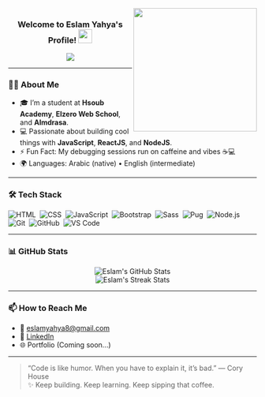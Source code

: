 <img width="250" align="right" src="https://c.tenor.com/_DOBjnGspYAAAAAM/code-coding.gif">

<h3 align="center">
  Welcome to Eslam Yahya's Profile!
  <img src="https://media.giphy.com/media/hvRJCLFzcasrR4ia7z/giphy.gif" width="28">
</h3>

<p align="center">
  <a href="https://github.com/DenverCoder1/readme-typing-svg">
    <img src="https://readme-typing-svg.herokuapp.com/?lines=Always%20learning%20new%20things;Web%20Development%20Enthusiast;Coffee%20Powered%20Programmer!&font=Fira%20Code&center=true&width=440&height=45&color=f75c7e&vCenter=true&size=22">
  </a>
</p>

---

### 👨‍🎓 About Me

- 🎓 I’m a student at **Hsoub Academy**, **Elzero Web School**, and **Almdrasa**.
- 💻 Passionate about building cool things with **JavaScript**, **ReactJS**, and **NodeJS**.
- ⚡ Fun Fact: My debugging sessions run on caffeine and vibes ☕💻
- 🌍 Languages: Arabic (native) • English (intermediate)

---

### 🛠 Tech Stack

![HTML](https://img.shields.io/badge/-HTML-05122A?style=flat&logo=html5)&nbsp;
![CSS](https://img.shields.io/badge/-CSS-05122A?style=flat&logo=css3)&nbsp;
![JavaScript](https://img.shields.io/badge/-JavaScript-05122A?style=flat&logo=javascript)&nbsp;
![Bootstrap](https://img.shields.io/badge/-Bootstrap-05122A?style=flat&logo=bootstrap)&nbsp;
![Sass](https://img.shields.io/badge/-Sass-05122A?style=flat&logo=sass)&nbsp;
![Pug](https://img.shields.io/badge/-Pug-05122A?style=flat&logo=pug)&nbsp;
![Node.js](https://img.shields.io/badge/-Node.js-05122A?style=flat&logo=node.js)&nbsp;
![Git](https://img.shields.io/badge/-Git-05122A?style=flat&logo=git)&nbsp;
![GitHub](https://img.shields.io/badge/-GitHub-05122A?style=flat&logo=github)&nbsp;
![VS Code](https://img.shields.io/badge/-VS%20Code-05122A?style=flat&logo=visual-studio-code)&nbsp;

---
### 📊 GitHub Stats

<p align="center">
  <img src="https://github-readme-stats.vercel.app/api?username=EslamYahya&show_icons=true&theme=radical" alt="Eslam's GitHub Stats" />
  <br />
  <img src="https://streak-stats.demolab.com?user=EslamYahya&theme=radical&border_radius=5" alt="Eslam's Streak Stats" />
</p>

---

### 📫 How to Reach Me

- 💌 eslamyahya8@gmail.com
- 💼 [LinkedIn](www.linkedin.com/in/eslam-yahya-3a9b97272)
- 🌐 Portfolio (Coming soon...)

---

> “Code is like humor. When you have to explain it, it’s bad.” — Cory House  
> ✨ Keep building. Keep learning. Keep sipping that coffee.

